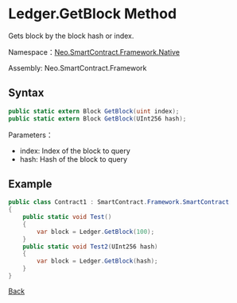 # Ledger.GetBlock Method

Gets block by the block hash or index.

Namespace：[Neo.SmartContract.Framework.Native](../index.md)

Assembly: Neo.SmartContract.Framework

## Syntax

```cs
public static extern Block GetBlock(uint index);
public static extern Block GetBlock(UInt256 hash);
```

Parameters：

- index: Index of the block to query
- hash: Hash of the block to query

## Example

```cs
public class Contract1 : SmartContract.Framework.SmartContract
{
    public static void Test()
    {
        var block = Ledger.GetBlock(100);
    }
    public static void Test2(UInt256 hash)
    {
        var block = Ledger.GetBlock(hash);
    }
}
```

[Back](index.md)
